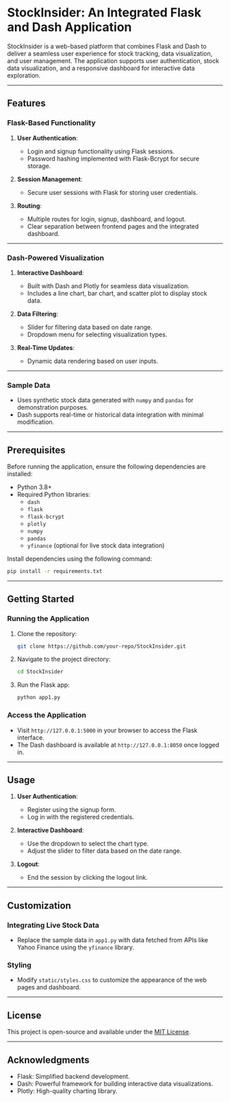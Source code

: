 # StockInsider: An Integrated Flask and Dash Application

StockInsider is a web-based platform that combines Flask and Dash to deliver a seamless user experience for stock tracking, data visualization, and user management. The application supports user authentication, stock data visualization, and a responsive dashboard for interactive data exploration.

---

## Features

### Flask-Based Functionality
1. **User Authentication**: 
   - Login and signup functionality using Flask sessions.
   - Password hashing implemented with Flask-Bcrypt for secure storage.

2. **Session Management**:
   - Secure user sessions with Flask for storing user credentials.

3. **Routing**:
   - Multiple routes for login, signup, dashboard, and logout.
   - Clear separation between frontend pages and the integrated dashboard.

---

### Dash-Powered Visualization
1. **Interactive Dashboard**:
   - Built with Dash and Plotly for seamless data visualization.
   - Includes a line chart, bar chart, and scatter plot to display stock data.

2. **Data Filtering**:
   - Slider for filtering data based on date range.
   - Dropdown menu for selecting visualization types.

3. **Real-Time Updates**:
   - Dynamic data rendering based on user inputs.

---

### Sample Data
- Uses synthetic stock data generated with `numpy` and `pandas` for demonstration purposes.
- Dash supports real-time or historical data integration with minimal modification.

---

## Prerequisites

Before running the application, ensure the following dependencies are installed:

- Python 3.8+
- Required Python libraries:
  - `dash`
  - `flask`
  - `flask-bcrypt`
  - `plotly`
  - `numpy`
  - `pandas`
  - `yfinance` (optional for live stock data integration)

Install dependencies using the following command:

```bash
pip install -r requirements.txt
```

---

## Getting Started

### Running the Application
1. Clone the repository:
   ```bash
   git clone https://github.com/your-repo/StockInsider.git
   ```
2. Navigate to the project directory:
   ```bash
   cd StockInsider
   ```
3. Run the Flask app:
   ```bash
   python app1.py
   ```

### Access the Application
- Visit `http://127.0.0.1:5000` in your browser to access the Flask interface.
- The Dash dashboard is available at `http://127.0.0.1:8050` once logged in.

---

## Usage

1. **User Authentication**:
   - Register using the signup form.
   - Log in with the registered credentials.

2. **Interactive Dashboard**:
   - Use the dropdown to select the chart type.
   - Adjust the slider to filter data based on the date range.

3. **Logout**:
   - End the session by clicking the logout link.

---

## Customization

### Integrating Live Stock Data
- Replace the sample data in `app1.py` with data fetched from APIs like Yahoo Finance using the `yfinance` library.

### Styling
- Modify `static/styles.css` to customize the appearance of the web pages and dashboard.

---

## License
This project is open-source and available under the [MIT License](LICENSE). 

---

## Acknowledgments
- Flask: Simplified backend development.
- Dash: Powerful framework for building interactive data visualizations.
- Plotly: High-quality charting library. 
